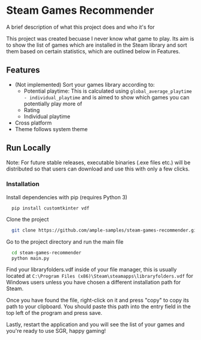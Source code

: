 
# Steam Games Recommender

A brief description of what this project does and who it's for

This project was created becuase I never know what game to play. Its aim is to show the list of games which are installed in the Steam library and sort them based on certain statistics, which are outlined below in Features.


## Features

- (Not implemented) Sort your games library according to:
    - Potential playtime: This is calculated using `global_average_playtime - individual_playtime` and is aimed to show which games you can potentially play more of
    - Rating
    - Individual playtime
- Cross platform
- Theme follows system theme

## Run Locally

Note: For future stable releases, executable binaries (.exe files etc.) will be distributed so that users can download and use this with only a few clicks.

### Installation

Install dependencies with pip (requires Python 3)
```
  pip install customtkinter vdf
``` 

Clone the project

```bash
  git clone https://github.com/ample-samples/steam-games-recommender.git
```

Go to the project directory and run the main file

```bash
  cd steam-games-recommender
  python main.py
```

Find your libraryfolders.vdf inside of your file manager, this is usually located at `C:\Program Files (x86)\Steam\steamapps\libraryfolders.vdf` for Windows users unless you have chosen a different installation path for Steam.

Once you have found the file, right-click on it and press "copy" to copy its path to your clipboard. You should paste this path into the entry field in the top left of the program and press save. 

Lastly, restart the application and you will see the list of your games and you're ready to use SGR, happy gaming!
